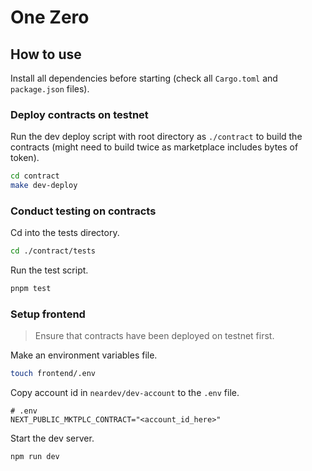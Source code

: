 # One Zero

## How to use

Install all dependencies before starting (check all `Cargo.toml` and `package.json` files).

### Deploy contracts on testnet

Run the dev deploy script with root directory as `./contract` to build the contracts (might need to build twice as marketplace includes bytes of token).

```sh
cd contract
make dev-deploy
```

### Conduct testing on contracts

Cd into the tests directory.

```sh
cd ./contract/tests
```

Run the test script.

```sh
pnpm test
```

### Setup frontend

> Ensure that contracts have been deployed on testnet first.

Make an environment variables file.

```sh
touch frontend/.env
```

Copy account id in `neardev/dev-account` to the `.env` file.

```text
# .env
NEXT_PUBLIC_MKTPLC_CONTRACT="<account_id_here>"
```

Start the dev server.

```sh
npm run dev
```
